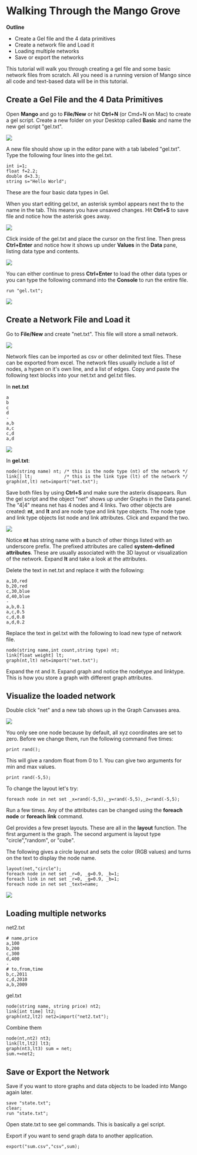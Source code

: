 Walking Through the Mango Grove
================

**Outline**

* Create a Gel file and the 4 data primitives
* Create a network file and Load it
* Loading multiple networks
* Save or export the networks

This tutorial will walk you through creating a gel file and some basic network files from scratch. All you need is a running version of Mango since all code and text-based data will be in this tutorial.

Create a Gel File and the 4 Data Primitives
----
Open **Mango** and go to **File/New** or hit **Ctrl+N** (or Cmd+N on Mac) to create a gel script. Create a new folder on your Desktop called **Basic** and name the new gel script "gel.txt". 

![](imgs/img03.png)

A new file should show up in the editor pane with a tab labeled "gel.txt". Type the following four lines into the gel.txt. 

```
int i=1;
float f=2.2;
double d=3.3;
string s="Hello World";
```

These are the four basic data types in Gel. 

When you start editing gel.txt, an asterisk symbol appears next the to the name in the tab. This means you have unsaved changes. Hit **Ctrl+S** to save file and notice how the asterisk goes away. 

![](imgs/img04.png)

Click inside of the gel.txt and place the cursor on the first line. Then press **Ctrl+Enter** and notice how it shows up under **Values** in the **Data** pane, listing data type and contents. 

![](imgs/img05.png)

You can either continue to press **Ctrl+Enter** to load the other data types or you can type the following command into the **Console** to run the entire file.

```
run "gel.txt";
```
![](imgs/img06.png)

Create a Network File and Load it
----
Go to **File/New** and create "net.txt". This file will store a small network. 

![](imgs/img07.png)

Network files can be imported as csv or other delimited text files. These can be exported from excel. The network files usually include a list of nodes, a hypen on it's own line, and a list of edges. Copy and paste the following text blocks into your net.txt and gel.txt files. 

In **net.txt**
```
a
b
c
d
-
a,b
a,c
c,d
a,d
```
![](imgs/img08.png)

In **gel.txt**:
```
node(string name) nt; /* this is the node type (nt) of the network */
link[] lt;            /* this is the link type (lt) of the network */
graph(nt,lt) net=import("net.txt");
```

Save both files by using **Ctrl+S** and make sure the asterix disappears. Run the gel script and the object "net" shows up under Graphs in the Data panel. The "4|4" means net has 4 nodes and 4 links. Two other objects are created: **nt**, and **lt** and are node type and link type objects. The node type and link type objects list node and link attributes.  Click and expand the two.

![](imgs/img11.png)

Notice **nt** has string name with a bunch of other things listed with an underscore prefix. The prefixed attributes are called **system-defined attributes**. These are usually associated with the 3D layout or visualization of the network. Expand **lt** and take a look at the attributes. 

Delete the text in net.txt and replace it with the following:

```
a,10,red
b,20,red
c,30,blue
d,40,blue
-
a,b,0.1
a,c,0.5
c,d,0.8
a,d,0.2
```

Replace the text in gel.txt with the following to load new type of network file.

```
node(string name,int count,string type) nt;
link[float weight] lt;
graph(nt,lt) net=import("net.txt");
```
Expand the nt and lt. Expand graph and notice the nodetype and linktype. This is how you store a graph with different graph attributes. 

Visualize the loaded network
---
Double click "net" and a new tab shows up in the Graph Canvases area.

![](imgs/img09.png)

You only see one node because by default, all xyz coordinates are set to zero. Before we change them, run the following command five times:

```
print rand();
```
This will give a random float from 0 to 1. You can give two arguments for min and max values.

```
print rand(-5,5);
```

To change the layout let's try:

```
foreach node in net set _x=rand(-5,5),_y=rand(-5,5),_z=rand(-5,5);
```

Run a few times. Any of the attributes can be changed using the **foreach node** or **foreach link** command.

Gel provides a few preset layouts. These are all in the **layout** function. The first argument is the graph. The second argument is layout type "circle","random", or "cube". 

The following gives a circle layout and sets the color (RGB values) and turns on the text to display the node name.

```
layout(net,"circle");
foreach node in net set _r=0, _g=0.9, _b=1;
foreach link in net set _r=0, _g=0.9, _b=1;
foreach node in net set _text=name;
```

![](imgs/img10.png)

Loading multiple networks
---
net2.txt
```
# name,price
a,100
b,200
c,300
d,400
-
# to,from,time
b,c,2011
c,d,2010
a,b,2009
```

gel.txt

```
node(string name, string price) nt2;
link[int time] lt2;
graph(nt2,lt2) net2=import("net2.txt");
```

Combine them

```
node(nt,nt2) nt3;
link[lt,lt2] lt3;
graph(nt3,lt3) sum = net;
sum.+=net2;
```
Save or Export the Network
----

Save if you want to store graphs and data objects to be loaded into Mango again later.
```
save "state.txt";
clear;
run "state.txt";
```
Open state.txt to see gel commands. This is basically a gel script.

Export if you want to send graph data to another application.

```
export("sum.csv","csv",sum);
```

